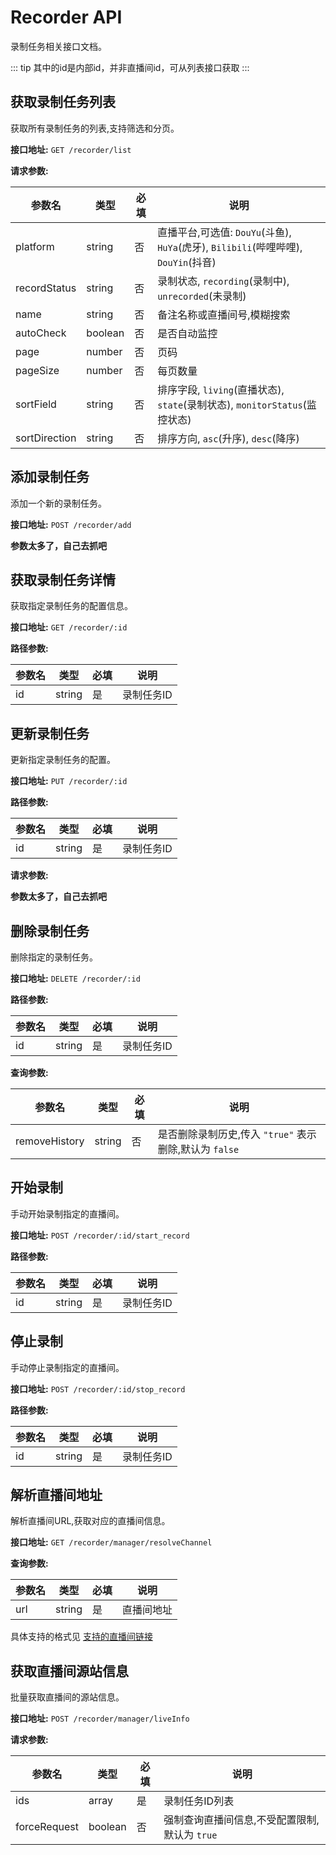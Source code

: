 # Recorder API

录制任务相关接口文档。

::: tip
其中的id是内部id，并非直播间id，可从列表接口获取
:::

## 获取录制任务列表

获取所有录制任务的列表,支持筛选和分页。

**接口地址:** `GET /recorder/list`

**请求参数:**

| 参数名        | 类型    | 必填 | 说明                                                                               |
| ------------- | ------- | ---- | ---------------------------------------------------------------------------------- |
| platform      | string  | 否   | 直播平台,可选值: `DouYu`(斗鱼), `HuYa`(虎牙), `Bilibili`(哔哩哔哩), `DouYin`(抖音) |
| recordStatus  | string  | 否   | 录制状态, `recording`(录制中), `unrecorded`(未录制)                                |
| name          | string  | 否   | 备注名称或直播间号,模糊搜索                                                        |
| autoCheck     | boolean | 否   | 是否自动监控                                                                       |
| page          | number  | 否   | 页码                                                                               |
| pageSize      | number  | 否   | 每页数量                                                                           |
| sortField     | string  | 否   | 排序字段, `living`(直播状态), `state`(录制状态), `monitorStatus`(监控状态)         |
| sortDirection | string  | 否   | 排序方向, `asc`(升序), `desc`(降序)                                                |

## 添加录制任务

添加一个新的录制任务。

**接口地址:** `POST /recorder/add`

**参数太多了，自己去抓吧**

<!-- **请求参数:**

| 参数名                              | 类型    | 必填 | 说明                 |
| ----------------------------------- | ------- | ---- | -------------------- |
| providerId                          | string  | 是   | 平台ID               |
| channelId                           | string  | 是   | 直播间ID             |
| remarks                             | string  | 否   | 备注                 |
| disableAutoCheck                    | boolean | 否   | 禁用自动监控         |
| quality                             | string  | 否   | 画质                 |
| streamPriorities                    | array   | 否   | 流优先级             |
| sourcePriorities                    | array   | 否   | 源优先级             |
| extra                               | object  | 否   | 额外配置             |
| noGlobalFollowFields                | array   | 否   | 不跟随全局配置的字段 |
| line                                | string  | 否   | 线路                 |
| disableProvideCommentsWhenRecording | boolean | 否   | 录制时禁用弹幕       |
| saveGiftDanma                       | boolean | 否   | 保存礼物弹幕         |
| saveSCDanma                         | boolean | 否   | 保存SC弹幕           |
| segment                             | object  | 否   | 分段配置             |
| sendToWebhook                       | boolean | 否   | 发送到Webhook        |
| uid                                 | string  | 否   | 用户ID               |
| saveCover                           | boolean | 否   | 保存封面             |
| qualityRetry                        | boolean | 否   | 画质重试             |
| formatName                          | string  | 否   | 文件名格式           |
| useM3U8Proxy                        | boolean | 否   | 使用M3U8代理         |
| codecName                           | string  | 否   | 编码器名称           |
| titleKeywords                       | array   | 否   | 标题关键词           |
| liveStartNotification               | boolean | 否   | 开播通知             |
| weight                              | number  | 否   | 权重                 |
| source                              | string  | 否   | 来源                 |
| videoFormat                         | string  | 否   | 视频格式             |
| recorderType                        | string  | 否   | 录制器类型           |
| cookie                              | string  | 否   | Cookie               |
| doubleScreen                        | boolean | 否   | 双屏                 |
| onlyAudio                           | boolean | 否   | 仅音频               |
| useServerTimestamp                  | boolean | 否   | 使用服务器时间戳     |
| handleTime                          | object  | 否   | 处理时间             |
| debugLevel                          | string  | 否   | 调试级别             | -->

## 获取录制任务详情

获取指定录制任务的配置信息。

**接口地址:** `GET /recorder/:id`

**路径参数:**

| 参数名 | 类型   | 必填 | 说明       |
| ------ | ------ | ---- | ---------- |
| id     | string | 是   | 录制任务ID |

## 更新录制任务

更新指定录制任务的配置。

**接口地址:** `PUT /recorder/:id`

**路径参数:**

| 参数名 | 类型   | 必填 | 说明       |
| ------ | ------ | ---- | ---------- |
| id     | string | 是   | 录制任务ID |

**请求参数:**

**参数太多了，自己去抓吧**

## 删除录制任务

删除指定的录制任务。

**接口地址:** `DELETE /recorder/:id`

**路径参数:**

| 参数名 | 类型   | 必填 | 说明       |
| ------ | ------ | ---- | ---------- |
| id     | string | 是   | 录制任务ID |

**查询参数:**

| 参数名        | 类型   | 必填 | 说明                                                   |
| ------------- | ------ | ---- | ------------------------------------------------------ |
| removeHistory | string | 否   | 是否删除录制历史,传入 `"true"` 表示删除,默认为 `false` |

## 开始录制

手动开始录制指定的直播间。

**接口地址:** `POST /recorder/:id/start_record`

**路径参数:**

| 参数名 | 类型   | 必填 | 说明       |
| ------ | ------ | ---- | ---------- |
| id     | string | 是   | 录制任务ID |

## 停止录制

手动停止录制指定的直播间。

**接口地址:** `POST /recorder/:id/stop_record`

**路径参数:**

| 参数名 | 类型   | 必填 | 说明       |
| ------ | ------ | ---- | ---------- |
| id     | string | 是   | 录制任务ID |

<!-- ## 切断录制

切断当前录制,开始新的录制文件。

**接口地址:** `POST /recorder/:id/cut`

**路径参数:**

| 参数名 | 类型   | 必填 | 说明       |
| ------ | ------ | ---- | ---------- |
| id     | string | 是   | 录制任务ID | -->

## 解析直播间地址

解析直播间URL,获取对应的直播间信息。

**接口地址:** `GET /recorder/manager/resolveChannel`

**查询参数:**

| 参数名 | 类型   | 必填 | 说明       |
| ------ | ------ | ---- | ---------- |
| url    | string | 是   | 直播间地址 |

具体支持的格式见 [支持的直播间链接](../features/live-record.md#直播间链接)

## 获取直播间源站信息

批量获取直播间的源站信息。

**接口地址:** `POST /recorder/manager/liveInfo`

**请求参数:**

| 参数名       | 类型    | 必填 | 说明                                          |
| ------------ | ------- | ---- | --------------------------------------------- |
| ids          | array   | 是   | 录制任务ID列表                                |
| forceRequest | boolean | 否   | 强制查询直播间信息,不受配置限制,默认为 `true` |

